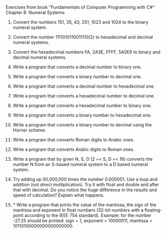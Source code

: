 Exercises from book "Fundamentals of Computer Programming with C#" Chapter 8: Numeral Systems

1. Convert the numbers 151, 35, 43, 251, 1023 and 1024 to the binary 
numeral system. 

2. Convert the number 1111010110011110(2) to hexadecimal and decimal 
numeral systems. 

3. Convert the hexadecimal numbers FA, 2A3E, FFFF, 5A0E9 to binary and 
decimal numeral systems. 

4. Write a program that converts a decimal number to binary one. 

5. Write a program that converts a binary number to decimal one. 

6. Write a program that converts a decimal number to hexadecimal one. 

7. Write a program that converts a hexadecimal number to decimal one. 

8. Write a program that converts a hexadecimal number to binary one. 

9. Write a program that converts a binary number to hexadecimal one. 

10. Write a program that converts a binary number to decimal using the 
Horner scheme. 
11. Write a program that converts Roman digits to Arabic ones. 

12. Write a program that converts Arabic digits to Roman ones. 

13. Write a program that by given N, S, D (2 =< S, D =< 16) converts the number 
N from an S-based numeral system to a D based numeral system. 

14. Try adding up 50,000,000 times the number 0.000001. Use a loop 
and addition (not direct multiplication). Try it with float and double and 
after that with decimal. Do you notice the huge difference in the 
results and speed of calculation? Explain what happens. 

15. \* Write a program that prints the value of the mantissa, the sign of the 
mantissa and exponent in float numbers (32-bit numbers with a 
floating-point according to the IEEE 754 standard). Example: for the 
number -27.25 should be printed: sign = 1, exponent = 10000011, 
mantissa = 10110100000000000000000. 
